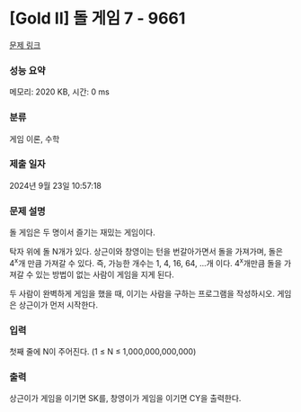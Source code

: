 # [Gold II] 돌 게임 7 - 9661 

[문제 링크](https://www.acmicpc.net/problem/9661) 

### 성능 요약

메모리: 2020 KB, 시간: 0 ms

### 분류

게임 이론, 수학

### 제출 일자

2024년 9월 23일 10:57:18

### 문제 설명

<p>돌 게임은 두 명이서 즐기는 재밌는 게임이다.</p>

<p>탁자 위에 돌 N개가 있다. 상근이와 창영이는 턴을 번갈아가면서 돌을 가져가며, 돌은 4<sup>x</sup>개 만큼 가져갈 수 있다. 즉, 가능한 개수는 1, 4, 16, 64, ...개 이다. 4<sup>x</sup>개만큼 돌을 가져갈 수 있는 방법이 없는 사람이 게임을 지게 된다.</p>

<p>두 사람이 완벽하게 게임을 했을 때, 이기는 사람을 구하는 프로그램을 작성하시오. 게임은 상근이가 먼저 시작한다.</p>

### 입력 

 <p>첫째 줄에 N이 주어진다. (1 ≤ N ≤ 1,000,000,000,000)</p>

### 출력 

 <p>상근이가 게임을 이기면 SK를, 창영이가 게임을 이기면 CY을 출력한다.</p>

